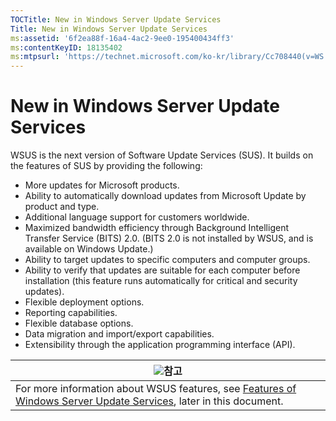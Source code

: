 ```yaml
---
TOCTitle: New in Windows Server Update Services
Title: New in Windows Server Update Services
ms:assetid: '6f2ea88f-16a4-4ac2-9ee0-195400434ff3'
ms:contentKeyID: 18135402
ms:mtpsurl: 'https://technet.microsoft.com/ko-kr/library/Cc708440(v=WS.10)'
---
```


New in Windows Server Update Services
=====================================

WSUS is the next version of Software Update Services (SUS). It builds on the features of SUS by providing the following:

-   More updates for Microsoft products.
-   Ability to automatically download updates from Microsoft Update by product and type.
-   Additional language support for customers worldwide.
-   Maximized bandwidth efficiency through Background Intelligent Transfer Service (BITS) 2.0. (BITS 2.0 is not installed by WSUS, and is available on Windows Update.)
-   Ability to target updates to specific computers and computer groups.
-   Ability to verify that updates are suitable for each computer before installation (this feature runs automatically for critical and security updates).
-   Flexible deployment options.
-   Reporting capabilities.
-   Flexible database options.
-   Data migration and import/export capabilities.
-   Extensibility through the application programming interface (API).

| ![](images/Cc708440.note(WS.10).gif)참고                                                                                                                   |
|-----------------------------------------------------------------------------------------------------------------------------------------------------------------------------------------|
| For more information about WSUS features, see [Features of Windows Server Update Services](https://technet.microsoft.com/001d0ed9-6484-48db-b92d-d1c48dbb4efd), later in this document. |
